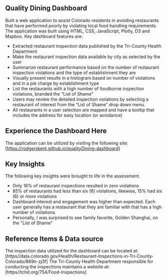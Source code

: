 ## Quality Dining Dashboard 
Built a web application to assist Colorado residents in avoiding restaurants that have performed poorly by violating local food handling requirements. The application was built using HTML, CSS, JavaScript, Plotly, D3 and Mapbox. Key dashboard features are:
* []()Extracted restaurant inspection data published by the Tri-County Health Department
* []()Make the restaurant inspection data available by city as selected by the user
* []()Summarize restaurant performance based on the number of restaurant inspection violations and the type of establishment they are
* []()Visually present results in a histogram based on number of violations and in a pie charge by establishment type
* []()List the restaurants with a high number of foodborne inspection violations, branded the "List of Shame"
* []()Users may review the detailed inspection violations by selecting a restaurant of interest from the “List of Shame” drop down menu.
* []()All restaurants in a user selection are mapped and have a tooltip that includes the address for easy location (or avoidance)

## Experience the Dashboard Here
The application can be utilized by visiting the following site: [https://rodgerskent.github.io/qualityDining-dashboard]

## Key Insights
The following key insights were brought to life in the assessment.
* []()Only 18% of restaurant inspections resulted in zero violations
* []()85% of restaurants had less than six (6) violations, likewise, 15% had six (6) or more violations
* []()Dashboard interest and engagement was higher than expected. Each user generally has a restaurant that they are familiar with that has a high number of violations.
* []()Personally, I was surprised to see family favorite, Golden Shanghai, on the "List of Shame"   

## Reference Items & Data source
The inspection data utilized for the dashboard can be located at: [https//data.colorado.gov/Health/Restaurant-Inspections-in-Tri-County-Colorado/869n-zj3f]
The Tri-County Health Department responsible for conducting the inspections maintains a website at: [https//tchd.org/754/Food-Inspections]
